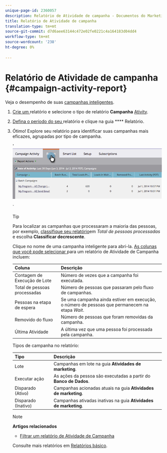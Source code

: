 ```yaml
---
unique-page-id: 2360057
description: Relatório de Atividade de campanha - Documentos do Marketing - Documentação do produto
title: Relatório de Atividade de campanha
translation-type: tm+mt
source-git-commit: d7d6aee63144c472e02fe0221c4a164183d04dd4
workflow-type: tm+mt
source-wordcount: '238'
ht-degree: 0%

---
```



# Relatório de Atividade de campanha {#campaign-activity-report}

Veja o desempenho de suas [campanhas inteligentes](http://docs.marketo.com/display/docs/smart+campaigns).

1. [Crie um ](../../../../product-docs/reporting/basic-reporting/creating-reports/create-a-report-in-a-program.md) relatório e selecione o tipo de relatório  **Campanha** [Ativity](report-type-overview.md).
1. [Defina o período do seu ](../../../../product-docs/reporting/basic-reporting/editing-reports/change-a-report-time-frame.md) relatório e clique na guia  **** Relatório.
1. Ótimo! Explore seu relatório para identificar suas campanhas mais eficazes, agrupadas por tipo de campanha.

   &#39; ![](assets/image2014-9-16-16-3a8-3a45.png)

   `

   >[!TIP]
   >
   >Para localizar as campanhas que processaram a maioria das pessoas, por exemplo, [classifique seu relatório](../../../../product-docs/reporting/basic-reporting/editing-reports/sort-report-on-columns.md)em *Total de pessoas processadas* e escolha **Classificar decrescente**.

   Clique no nome de uma campanha inteligente para abri-la.  [As colunas que você pode selecionar ](../../../../product-docs/reporting/basic-reporting/editing-reports/select-report-columns.md) para um relatório de Atividade de Campanha incluem:

   | Coluna | Descrição |
   |---|---|
   | Contagem de Execução de Lote | Número de vezes que a campanha foi executada. |
   | Total de pessoas processadas | Número de pessoas que passaram pelo fluxo de campanhas. |
   | Pessoas na etapa de espera | Se uma campanha ainda estiver em execução, o número de pessoas que permanecem na etapa *Wait*. |
   | Removido do fluxo | Número de pessoas que foram removidas da campanha. |
   | Última Atividade | A última vez que uma pessoa foi processada pela campanha. |

   Tipos de campanha no relatório:

   | Tipo | Descrição |
   |---|---|
   | Lote | Campanhas em lote na guia **Atividades de marketing**. |
   | Executar ação | As ações da pessoa são executadas a partir do **Banco de Dados**. |
   | Disparado (Ativo) | Campanhas acionadas atuais na guia **Atividades de marketing**. |
   | Disparado (Inativo) | Campanhas ativadas inativas na guia **Atividades de marketing**. |

   >[!NOTE]
   >
   >**Artigos relacionados**
   >
   >    
   >    
   >    * [Filtrar um relatório de Atividade de Campanha](../../../../product-docs/reporting/basic-reporting/report-activity/filter-a-campaign-activity-report.md)


   Consulte mais relatórios em [Relatórios básico](http://docs.marketo.com/display/docs/basic+reporting).

